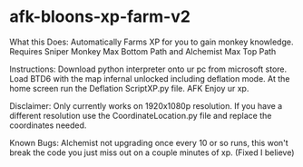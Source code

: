 # afk-bloons-xp-farm-v2

What this Does:
Automatically Farms XP for you to gain monkey knowledge.
Requires Sniper Monkey Max Bottom Path and Alchemist Max Top Path


Instructions:
Download python interpreter onto ur pc from microsoft store.
Load BTD6 with the map infernal unlocked including deflation mode.
At the home screen run the Deflation ScriptXP.py file.
AFK 
Enjoy ur xp.


Disclaimer:
Only currently works on 1920x1080p resolution.
If you have a different resolution use the CoordinateLocation.py file and replace the coordinates needed.

Known Bugs:
Alchemist not upgrading once every 10 or so runs, this won't break the code you just miss out on a couple minutes of xp. (Fixed I believe)
